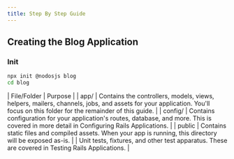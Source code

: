 ```yaml
---
title: Step By Step Guide
---
```


## Creating the Blog Application

### Init

```sh
npx init @nodosjs blog
cd blog
```

| File/Folder                                                                                      | Purpose                                                                                                                                                                  |
| app/                                                                                             | Contains the controllers, models, views, helpers, mailers, channels, jobs, and assets for your application. You'll focus on this folder for the remainder of this guide. |
| config/                                                                                          | Contains configuration for your application's routes, database, and more. This is covered in more detail in Configuring Rails Applications.                              |
| public                                                                                           | Contains static files and compiled assets. When your app is running, this directory will be exposed as-is.                                                               |
| Unit tests, fixtures, and other test apparatus. These are covered in Testing Rails Applications. |

